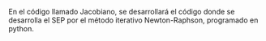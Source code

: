 En el código llamado Jacobiano, se desarrollará el código donde se desarrolla el SEP por el método iterativo Newton-Raphson, programado en python.